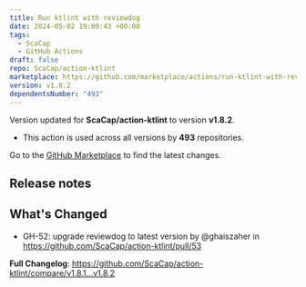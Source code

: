 ```yaml
---
title: Run ktlint with reviewdog
date: 2024-05-02 19:09:43 +00:00
tags:
  - ScaCap
  - GitHub Actions
draft: false
repo: ScaCap/action-ktlint
marketplace: https://github.com/marketplace/actions/run-ktlint-with-reviewdog
version: v1.8.2
dependentsNumber: "493"
---
```



Version updated for **ScaCap/action-ktlint** to version **v1.8.2**.
- This action is used across all versions by **493** repositories.

Go to the [GitHub Marketplace](https://github.com/marketplace/actions/run-ktlint-with-reviewdog) to find the latest changes.

## Release notes

## What's Changed
* GH-52: upgrade reviewdog to latest version by @ghaiszaher in https://github.com/ScaCap/action-ktlint/pull/53


**Full Changelog**: https://github.com/ScaCap/action-ktlint/compare/v1.8.1...v1.8.2
